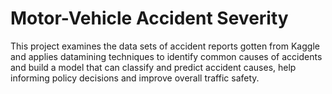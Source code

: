 # Motor-Vehicle Accident Severity 
This project  examines the data sets  of accident reports gotten from Kaggle and applies datamining techniques to identify common causes of accidents and build a model that can classify and predict accident causes, help informing policy decisions and improve overall traffic safety.
